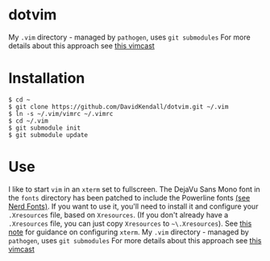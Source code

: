 # dotvim
My `.vim` directory - managed by `pathogen`, uses `git submodules` For more
details about this approach see [this
vimcast](http://vimcasts.org/episodes/synchronizing-plugins-with-git-submodules-and-pathogen/)

# Installation

``` shell-session
$ cd ~
$ git clone https://github.com/DavidKendall/dotvim.git ~/.vim
$ ln -s ~/.vim/vimrc ~/.vimrc
$ cd ~/.vim
$ git submodule init
$ git submodule update
```
# Use
I like to start `vim` in an `xterm` set to fullscreen. The DejaVu Sans Mono font
in the `fonts` directory has been patched to include the Powerline fonts [(see
Nerd Fonts)](https://github.com/ryanoasis/nerd-fonts). If you want to use it,
you'll need to install it and configure your `.Xresources` file, based on
`Xresources`.  (If you don't already have a `.Xresources` file, you can just
copy `Xresources` to `~\.Xresources`). See [this
note](http://www.futurile.net/2016/06/14/xterm-setup-and-truetype-font-configuration/)
for guidance on configuring `xterm`.
My `.vim` directory - managed by `pathogen`, uses `git submodules` For more
details about this approach see [this
vimcast](http://vimcasts.org/episodes/synchronizing-plugins-with-git-submodules-and-pathogen/)



